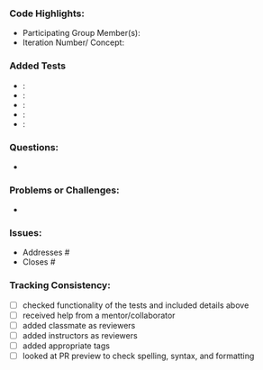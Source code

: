 ### Code Highlights:
* Participating Group Member(s):
* Iteration Number/ Concept:

### Added Tests

* <Test Purpose>: <notes>
* <Test Purpose>: <notes>
* <Test Purpose>: <notes>
* <Test Purpose>: <notes>
* <Test Purpose>: <notes>


### Questions:
*

### Problems or Challenges:
*

### Issues: 
* Addresses #
* Closes #

### Tracking Consistency:
- [ ] checked functionality of the tests and included details above
- [ ] received help from a mentor/collaborator
- [ ] added classmate as reviewers
- [ ] added instructors as reviewers
- [ ] added appropriate tags
- [ ] looked at PR preview to check spelling, syntax, and formatting 
